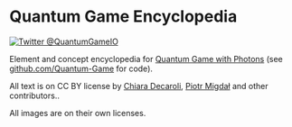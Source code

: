 # Quantum Game Encyclopedia

[![Twitter @QuantumGameIO](https://img.shields.io/twitter/follow/QuantumGameIO)](https://twitter.com/quantumgameio)

Element and concept encyclopedia for [Quantum Game with Photons](https://quantumgame.io/) (see [github.com/Quantum-Game](https://github.com/Quantum-Game/) for code).

All text is on CC BY license by [Chiara Decaroli](https://maperseguirvirtute.wordpress.com/), [Piotr Migdał](https://p.migdal.pl/) and other contributors..

All images are on their own licenses. 


